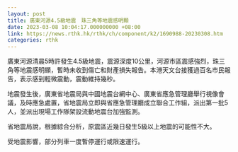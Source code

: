 ```yaml
---
layout: post
title: 廣東河源4.5級地震　珠三角等地震感明顯
date: 2023-03-08 10:04:17.000000000 +08:00
link: https://news.rthk.hk/rthk/ch/component/k2/1690988-20230308.htm
categories: rthk
---
```


廣東河源清晨5時許發生4.5級地震，震源深度10公里，河源市區震感強烈，珠三角等地震感明顯，暫時未收到傷亡和財產損失報告。本港天文台接獲過百名市民報告，表示感到輕微震動，震動維持幾秒。

地震發生後，廣東省地震局與中國地震台網中心、廣東省應急管理廳舉行視像會議，及時應急處置，省地震局立即與省應急管理廳成立聯合工作組，派出第一批5人，並派出現場工作隊架設流動地震台加強監測。 

省地震局說，根據綜合分析，原震區近幾日發生5級以上地震的可能性不大。

受地震影響，部分列車一度暫停運行或限速運行。
